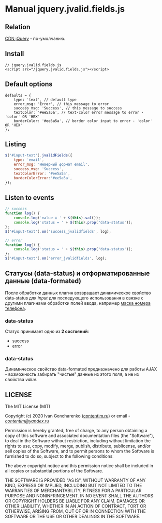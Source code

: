 # Manual jquery.jvalid.fields.js

## Relation
[CDN jQuery](https://code.jquery.com/) - по-умолчанию.

## Install
```
// jquery.jvalid.fields.js
<script src="/jquery.jvalid.fields.js"></script>
```

## Default options
```
defaults = {
    type: 'text', // default type
    error_msg: 'Error', // this message to error
    success_msg: 'Success', // this message to success
    textColor: '#ee5a5a', // text-color error message to error - 'color' OR 'HEX'
    borderColor: '#ee5a5a', // border color input to error - 'color' OR 'HEX'
};
```

## Listing
```js
$('#input-text').jvalidFields({
    type: 'email',
    error_msg: 'Неверный формат email',
    success_msg: 'Success',
    textColorError: '#ee5a5a',
    borderColorError:'#ee5a5a',
});
```

## Listen to events
```js
// success
function log() {
    console.log('value = ' + $(this).val());
    console.log('status = ' + $(this).prop('data-status'));
};
$('#input-text').on('success_jvalidfields', log);

// error
function log() {
    console.log('status = ' + $(this).prop('data-status'));
};
$('#input-text').on('error_jvalidfields', log);
```

## Статусы (data-status) и отформатированные данные (data-formated)
После обработки данных плагин возвращает динамическое свойство data-status для *input* для последующего использования в связке с другими плагинами обработки полей ввода, например [маска номера телефона](https://github.com/Contentim/jquery.jmask.phone.js).

### data-status
Статус принимает одно из **2 состояний**:
- success
- error

### data-status
Динамическое свойство data-formated предназначено для работы AJAX - возможность забирать "чистые" данные из этого поля, а не из свойства *value*.

## LICENSE
The MIT License (MIT)

Copyright (c) 2020 Ivan Goncharenko ([contentim.ru](https://vk.com/contentim_ru)) or email - *contentim@yandex.ru*

Permission is hereby granted, free of charge, to any person obtaining a copy of this software and associated documentation files (the "Software"), to deal in the Software without restriction, including without limitation the rights to use, copy, modify, merge, publish, distribute, sublicense, and/or sell copies of the Software, and to permit persons to whom the Software is furnished to do so, subject to the following conditions:

The above copyright notice and this permission notice shall be included in all copies or substantial portions of the Software.

THE SOFTWARE IS PROVIDED "AS IS", WITHOUT WARRANTY OF ANY KIND, EXPRESS OR IMPLIED, INCLUDING BUT NOT LIMITED TO THE WARRANTIES OF MERCHANTABILITY, FITNESS FOR A PARTICULAR PURPOSE AND NONINFRINGEMENT. IN NO EVENT SHALL THE AUTHORS OR COPYRIGHT HOLDERS BE LIABLE FOR ANY CLAIM, DAMAGES OR OTHER LIABILITY, WHETHER IN AN ACTION OF CONTRACT, TORT OR OTHERWISE, ARISING FROM, OUT OF OR IN CONNECTION WITH THE SOFTWARE OR THE USE OR OTHER DEALINGS IN THE SOFTWARE.
